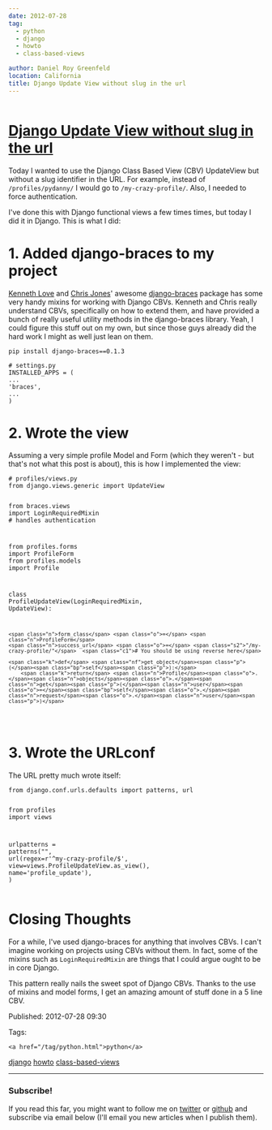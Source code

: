 ```yaml
---
date: 2012-07-28
tag: 
  - python
  - django
  - howto
  - class-based-views

author: Daniel Roy Greenfeld
location: California
title: Django Update View without slug in the url
---
```

<div class="twelve wide column">

<h1 class="ui block header">
<div class="content">
<a href="/django-update-view-no-slug.html">Django Update View without slug in the url</a>
</div>
</h1>
<p>Today I wanted to use the Django Class Based View (CBV) UpdateView but
without a slug identifier in the URL. For example, instead of
<code>/profiles/pydanny/</code> I would go to <code>/my-crazy-profile/</code>. Also, I needed
to force authentication.</p>
<p>I've done this with Django functional views a few times times, but
today I did it in Django. This is what I did:</p>
<h1 id="1-added-django-braces-to-my-project">1. Added django-braces to my project</h1>
<p><a href="https://twitter.com/kennethlove" target="_blank">Kenneth Love</a> and <a href="https://twitter.com/tehjones" target="_blank">Chris
Jones</a>' awesome
<a href="https://github.com/brack3t/django-braces/" target="_blank">django-braces</a> package has
some very handy mixins for working with Django CBVs. Kenneth and Chris
really understand CBVs, specifically on how to extend them, and have
provided a bunch of really useful utility methods in the django-braces
library. Yeah, I could figure this stuff out on my own, but since those
guys already did the hard work I might as well just lean on them.</p>
<div class="codehilite ui secondary segment"><pre><span></span><code>pip install django-braces<span class="o">==</span><span class="m">0</span>.1.3
</code></pre></div>
<div class="codehilite ui secondary segment"><pre><span></span><code><span class="c1"># settings.py</span>
<span class="n">INSTALLED_APPS</span> <span class="o">=</span> <span class="p">(</span>
<span class="o">...</span>
<span class="s1">'braces'</span><span class="p">,</span>
<span class="o">...</span>
<span class="p">)</span>
</code></pre></div>
<h1 id="2-wrote-the-view">2. Wrote the view</h1>
<p>Assuming a very simple profile Model and Form (which they weren't - but
that's not what this post is about), this is how I implemented the
view:</p>
<div class="codehilite ui secondary segment"><pre><span></span><code><span class="c1"># profiles/views.py</span>
<span class="kn">from</span> <span class="nn">django.views.generic</span> <span class="kn">import</span> <span class="n">UpdateView</span>

<span class="kn">from</span> <span class="nn">braces.views</span> <span class="kn">import</span> <span class="n">LoginRequiredMixin</span>  <span class="c1"># handles authentication</span>

<span class="kn">from</span> <span class="nn">profiles.forms</span> <span class="kn">import</span> <span class="n">ProfileForm</span>
<span class="kn">from</span> <span class="nn">profiles.models</span> <span class="kn">import</span> <span class="n">Profile</span>

<span class="k">class</span> <span class="nc">ProfileUpdateView</span><span class="p">(</span><span class="n">LoginRequiredMixin</span><span class="p">,</span> <span class="n">UpdateView</span><span class="p">):</span>

    <span class="n">form_class</span> <span class="o">=</span> <span class="n">ProfileForm</span>
    <span class="n">success_url</span> <span class="o">=</span> <span class="s2">"/my-crazy-profile/"</span>  <span class="c1"># You should be using reverse here</span>

    <span class="k">def</span> <span class="nf">get_object</span><span class="p">(</span><span class="bp">self</span><span class="p">):</span>
        <span class="k">return</span> <span class="n">Profile</span><span class="o">.</span><span class="n">objects</span><span class="o">.</span><span class="n">get</span><span class="p">(</span><span class="n">user</span><span class="o">=</span><span class="bp">self</span><span class="o">.</span><span class="n">request</span><span class="o">.</span><span class="n">user</span><span class="p">)</span>
</code></pre></div>
<h1 id="3-wrote-the-urlconf">3. Wrote the URLconf</h1>
<p>The URL pretty much wrote itself:</p>
<div class="codehilite ui secondary segment"><pre><span></span><code><span class="kn">from</span> <span class="nn">django.conf.urls.defaults</span> <span class="kn">import</span> <span class="n">patterns</span><span class="p">,</span> <span class="n">url</span>

<span class="kn">from</span> <span class="nn">profiles</span> <span class="kn">import</span> <span class="n">views</span>

<span class="n">urlpatterns</span> <span class="o">=</span> <span class="n">patterns</span><span class="p">(</span><span class="s2">""</span><span class="p">,</span>
    <span class="n">url</span><span class="p">(</span><span class="n">regex</span><span class="o">=</span><span class="sa">r</span><span class="s1">'^my-crazy-profile/$'</span><span class="p">,</span>
        <span class="n">view</span><span class="o">=</span><span class="n">views</span><span class="o">.</span><span class="n">ProfileUpdateView</span><span class="o">.</span><span class="n">as_view</span><span class="p">(),</span>
        <span class="n">name</span><span class="o">=</span><span class="s1">'profile_update'</span><span class="p">),</span>
<span class="p">)</span>
</code></pre></div>
<h1 id="closing-thoughts">Closing Thoughts</h1>
<p>For a while, I've used django-braces for anything that involves CBVs. I
can't imagine working on projects using CBVs without them. In fact,
some of the mixins such as <code>LoginRequiredMixin</code> are things that I could
argue ought to be in core Django.</p>
<p>This pattern really nails the sweet spot of Django CBVs. Thanks to the
use of mixins and model forms, I get an amazing amount of stuff done in
a 5 line CBV.</p>
<p>Published: 2012-07-28 09:30</p>
<p>Tags:
  
    <a href="/tag/python.html">python</a>
<a href="/tag/django.html">django</a>
<a href="/tag/howto.html">howto</a>
<a href="/tag/class-based-views.html">class-based-views</a>
</p>
<hr/>
<h3 class="ui header">Subscribe!</h3>
<p>If you read this far, you might want to follow me on <a href="https://twitter.com/pydanny">twitter</a> or <a href="https://github.com/pydanny">github</a> and subscribe via email below (I'll email you new articles when I publish them).</p>
<!-- Begin MailChimp Signup Form -->
</div>